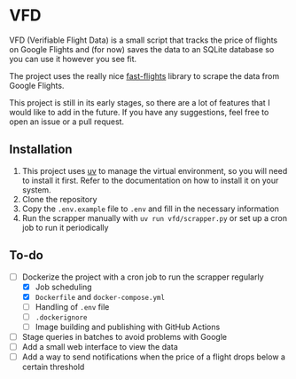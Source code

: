 # VFD

VFD (Verifiable Flight Data) is a small script that tracks the price of flights on Google Flights and (for now) saves the data to an SQLite database so you can use it however you see fit.

The project uses the really nice [fast-flights](https://github.com/AWeirdDev/flights) library to scrape the data from Google Flights. 

This project is still in its early stages, so there are a lot of features that I would like to add in the future. If you have any suggestions, feel free to open an issue or a pull request.

## Installation

1. This project uses [uv](https://docs.astral.sh/uv/) to manage the virtual environment, so you will need to install it first. Refer to the documentation on how to install it on your system.
2. Clone the repository
3. Copy the `.env.example` file to `.env` and fill in the necessary information
4. Run the scrapper manually with `uv run vfd/scrapper.py` or set up a cron job to run it periodically

## To-do

- [ ] Dockerize the project with a cron job to run the scrapper regularly
  - [x] Job scheduling
  - [x] `Dockerfile` and `docker-compose.yml`
  - [ ] Handling of `.env` file
  - [ ] `.dockerignore`
  - [ ] Image building and publishing with GitHub Actions
- [ ] Stage queries in batches to avoid problems with Google
- [ ] Add a small web interface to view the data
- [ ] Add a way to send notifications when the price of a flight drops below a certain threshold
